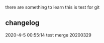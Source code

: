 there are something to learn
this is test for git 

## changelog
2020-4-5 00:55:14 test merge 20200329